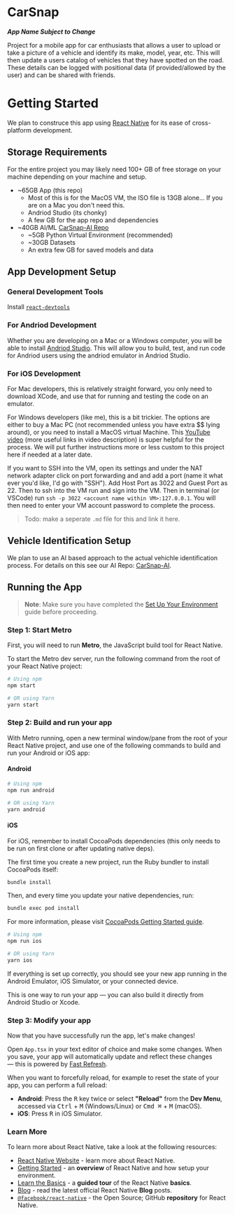 <h1>CarSnap</h1>

***App Name Subject to Change***

Project for a mobile app for car enthusiasts that allows a user to upload or take a picture of a vehicle and identify its make, model, year, etc. This will then update a users catalog of vehicles that they have spotted on the road. These details can be logged with positional data (if provided/allowed by the user) and can be shared with friends.

<!-- Cross-platform improvement on [CarSpotter](https://apps.apple.com/us/app/carspotter/id6742119749) [GitHub?](https://github.com/matthewlow04/AutoSpotter) -->


# Getting Started

We plan to construce this app using [React Native](https://reactnative.dev/) for its ease of cross-platform development.

## Storage Requirements

For the entire project you may likely need 100+ GB of free storage on your machine depending on your machine and setup.

- ~65GB App (this repo)
  - Most of this is for the MacOS VM, the ISO file is 13GB alone... If you are on a Mac you don't need this.
  - Andriod Studio (its chonky)
  - A few GB for the app repo and dependencies
- ~40GB AI/ML [CarSnap-AI Repo](https://github.com/petermatts/CarSnap-AI)
  - ~5GB Python Virtual Environment (recommended)
  - ~30GB Datasets
  - An extra few GB for saved models and data

## App Development Setup

### General Development Tools

Install [`react-devtools`](https://react.dev/learn/react-developer-tools)

### For Andriod Development

Whether you are developing on a Mac or a Windows computer, you will be able to install [Andriod Studio](https://developer.android.com/studio). This will allow you to build, test, and run code for Andriod users using the andriod emulator in Andriod Studio.

### For iOS Development

For Mac developers, this is relatively straight forward, you only need to download XCode, and use that for running and testing the code on an emulator.

For Windows developers (like me), this is a bit trickier. The options are either to buy a Mac PC (not recommended unless you have extra $$ lying around), or you need to install a MacOS virtual Machine. This [YouTube video](https://www.youtube.com/watch?v=UkdBarxP4nw) (more useful links in video description) is super helpful for the process. We will put further instructions more or less custom to this project here if needed at a later date.

If you want to SSH into the VM, open its settings and under the NAT network adapter click on port forwarding and and add a port (name it what ever you'd like, I'd go with "SSH"). Add Host Port as 3022 and Guest Port as 22. Then to ssh into the VM run and sign into the VM. Then in terminal (or VSCode) run `ssh -p 3022 <account name within VM>:127.0.0.1`. You will then need to enter your VM account password to complete the process.

> Todo: make a seperate `.md` file for this and link it here.

## Vehicle Identification Setup

We plan to use an AI based approach to the actual vehichle identification process. For details on this see our AI Repo: [CarSnap-AI](https://github.com/petermatts/CarSnap-AI).

<!-- ## Other Helpful Resources
- [Vehicle OSINT Tool Collection](https://github.com/TheBurnsy/Vehicle-OSINT-Collection) -->




## Running the App

> **Note**: Make sure you have completed the [Set Up Your Environment](https://reactnative.dev/docs/set-up-your-environment) guide before proceeding.

### Step 1: Start Metro

First, you will need to run **Metro**, the JavaScript build tool for React Native.

To start the Metro dev server, run the following command from the root of your React Native project:

```sh
# Using npm
npm start

# OR using Yarn
yarn start
```

### Step 2: Build and run your app

With Metro running, open a new terminal window/pane from the root of your React Native project, and use one of the following commands to build and run your Android or iOS app:

#### Android

```sh
# Using npm
npm run android

# OR using Yarn
yarn android
```

#### iOS

For iOS, remember to install CocoaPods dependencies (this only needs to be run on first clone or after updating native deps).

The first time you create a new project, run the Ruby bundler to install CocoaPods itself:

```sh
bundle install
```

Then, and every time you update your native dependencies, run:

```sh
bundle exec pod install
```

For more information, please visit [CocoaPods Getting Started guide](https://guides.cocoapods.org/using/getting-started.html).

```sh
# Using npm
npm run ios

# OR using Yarn
yarn ios
```

If everything is set up correctly, you should see your new app running in the Android Emulator, iOS Simulator, or your connected device.

This is one way to run your app — you can also build it directly from Android Studio or Xcode.

### Step 3: Modify your app

Now that you have successfully run the app, let's make changes!

Open `App.tsx` in your text editor of choice and make some changes. When you save, your app will automatically update and reflect these changes — this is powered by [Fast Refresh](https://reactnative.dev/docs/fast-refresh).

When you want to forcefully reload, for example to reset the state of your app, you can perform a full reload:

- **Android**: Press the <kbd>R</kbd> key twice or select **"Reload"** from the **Dev Menu**, accessed via <kbd>Ctrl</kbd> + <kbd>M</kbd> (Windows/Linux) or <kbd>Cmd ⌘</kbd> + <kbd>M</kbd> (macOS).
- **iOS**: Press <kbd>R</kbd> in iOS Simulator.


### Learn More

To learn more about React Native, take a look at the following resources:

- [React Native Website](https://reactnative.dev) - learn more about React Native.
- [Getting Started](https://reactnative.dev/docs/environment-setup) - an **overview** of React Native and how setup your environment.
- [Learn the Basics](https://reactnative.dev/docs/getting-started) - a **guided tour** of the React Native **basics**.
- [Blog](https://reactnative.dev/blog) - read the latest official React Native **Blog** posts.
- [`@facebook/react-native`](https://github.com/facebook/react-native) - the Open Source; GitHub **repository** for React Native.
